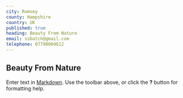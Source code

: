 ```yaml
---
city: Romsey
county: Hampshire
country: UK
published: true
heading: Beauty From Nature
email: ssbatch@gmail.com
telephone: 07790004612
---
```

## Beauty From Nature

Enter text in [Markdown](http://daringfireball.net/projects/markdown/). Use the toolbar above, or click the **?** button for formatting help.

